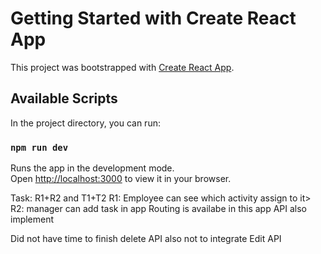 # Getting Started with Create React App

This project was bootstrapped with [Create React App](https://github.com/facebook/create-react-app).

## Available Scripts

In the project directory, you can run:

### `npm run dev`

Runs the app in the development mode.\
Open [http://localhost:3000](http://localhost:3000) to view it in your browser.


Task:
R1+R2
and T1+T2
R1: Employee can see which activity assign to it>
R2: manager can add task in app
Routing is availabe in this app
API also implement

Did not have time to finish delete API
also not to integrate Edit API
